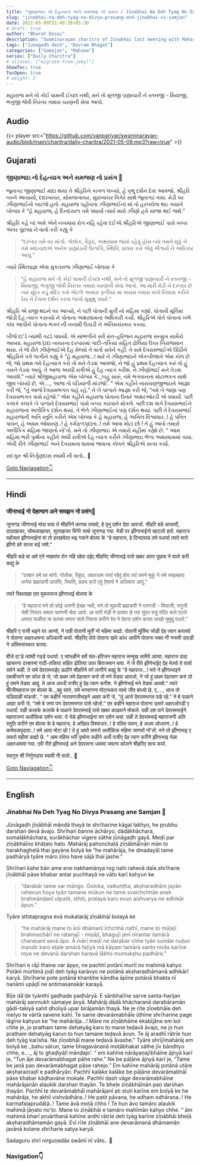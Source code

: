 ```yaml
---
title: "જીણાભાઇ નો દેહત્યાગ અને સમજણ નો પ્રસંગ / Jinabhai Na Deh Tyag No Divya Prasang ane Samjan"
slug: "jinabhai-na-deh-tyag-no-divya-prasang-and-jinabhai-ni-samjan"
date: 2021-05-09T21:49:36+05:30
# draft: true
author: "Bharat Desai"
description: "Swaminarayan charitra of Jinabhai last meeting with Maharaj and Wisdom of Jinabhai"
tags: ["Junagadh desh", "Devram Bhagat"]
categories: ["Samajan", "Mahima"]
series: ["Daily Charitra"]
# aliases: ["migrate-from-jekyl"]
ShowToc: true
TocOpen: true
# weight: 2
---
```


<!-- this Content Here will shown id listing page till "more" tag -->
મહારાજ મને તો કોઈ ધામની ઈચ્છા નથી, મને તો મૂળજી બ્રહ્મચારી ને રતનજી - મિયાજી, ભગુજી જેવી નિરંતર તમારા ચરણની સેવા આપો.
<!--more-->

<!-- start Remove this if audio not available -->
## Audio
{{< player src="https://github.com/vanpariyar/swaminarayan-audio/blob/main/charitra/daily-charitra/2021-05-09.mp3?raw=true" >}}
<!-- End Audio -->

## Gujarati
### જીણાભાઇ નો દેહત્યાગ અને સમજણ નો પ્રસંગ :tada:

જૂનાગઢ જીણાભાઈ માંદા થયા તે શ્રીહરિને કાગળ લખ્યો, હે પૃભુ દર્શન દેવા આવજો. શ્રીહરિ બન્ને આચાર્યો, દાદાખાચર, સોમલાખાચર, સુરાખાચર વિગેરે સાથે જૂનાગઢ ગયા. મેડી પર ઝીણાભાઈનો ખાટલો હતો. મહારાજ પહોંચતા ઝીણાભાઈનાં માં તો હરખઘેલા થઇ ગયાને બોલ્યા કે “હે મહારાજ, હે દિનદયાળ તમે પધાર્યા ત્યારે મારો ઝીણો હવે સાજા થઈ જશે.”

શ્રીહરિ કહે બાં અમે એને નખમાંય રોગ નહિ રહેવા દઈએ.શ્રીહરિએ જીણાભાઈ પાસે ખબર અંતર પુછયા ને વાતો કરી કહ્યું કે 

> “દરબાર તમે વર માંગો. ગોલોક, વૈકુંઠ, અક્ષરધામ જયાં રહેવું હોય ત્યાં તમને મૂકું ને તમે સ્વઇચ્છાએ અનેક બ્રહ્માંડની ઉત્પત્તિ, સ્થિતિ, પ્રલય કરો એવું ઐશ્વર્ય ને અધિકાર આપું.” 

ત્યારે સ્થિતપ્રજ્ઞ એવા મુકતરાજ ઝીણાભાઈ બોલયા કે 

> “હે મહારાજ મને તો કોઈ ધામની ઈચ્છા નથી, મને તો મૂળજી બ્રહ્મચારી ને રતનજી - મિયાજી, ભગુજી જેવી નિરંતર તમારા ચરણની સેવા આપો. આ મારી મેડી ને દરબાર છે ત્યાં સુંદર રુડું મંદિર કરો એટલે અમારા ફળીયા મા કાયમ તમારા સંતો નિવાસ કરીને રેય ને દેવના દર્શન કરવા લાખો મુમુક્ષુ પધારે.”

શ્રીહરિ એ રાજી થઇને વર આપ્યો, ને પછી પોતાની મુર્તી નો મહિમા કહ્યો. પોતાની મૂર્તિમા જોડી દેહ ત્યાગ કરાવ્યો ને પોતાના અક્ષરધામના અધિકારી કર્યા. શ્રીહરિએ પોતે પોતાના ખંભે કાંધ આપીને પોતાના ભક્ત ની નનામી ઉપાડી ને અંતિમસંસ્કાર કરયા.

બીજે દા'ડે ત્યાંથી ગઢડે પધાર્યા. એ સાંભળીને સર્વે સંત-હરિજન મહારાજ સન્મુખ સામૈયે આવ્યા.
મહારાજ દાદા ખાચરના દરબારમાં ગાદી-તકિયા સહિત ઢોલિયા ઉપર બિરાજમાન થયા. ને જે રીતે ઝીણેભાઈએ દેહ મેલ્યો તે વાર્તા સવેને કહી. તે સમે દેવરામભાઈએ ઊઠીને શ્રીહરિને પગે લાગીને કહ્યું કે “હે મહારાજ...! મારે ને ઝીણાભાઇને એકબીજાને એમ કોલ છે જે, જો પ્રથમ તમે દેહત્યાગ કરો તો મને તેડવા આવજો, ને જો હું પ્રથમ દેહત્યાગ કરું તો હું તમને તેડવા આવું. તે આજ અરધી રાત્રીએ હું દેહ ત્યાગ કરીશ. ને ઝીણોભાઈ મને તેડવા આવશે.” ત્યારે શ્રીજીમહારાજ એમ બોલ્યા કે..,બહુ સારું, તમે ભગવાનના મોટાભકત સાથે જીવ બાંધ્યો છે, એ...., આજ તો ઘડિયાળી માંડજો'. ” એમ કહીને નારાયણજીભાઇને આજ્ઞા કરી જે, “તું આજે દેવરામભગત પાહે રહે.” ને બે પાળાને આજ્ઞા કરી જે, “તમે બે જણા પણ દેવરામભગત પાસે રહેજો.” એમ કહીને મહારાજ પોતાના ઉતારે અક્ષરઓરડી એ પધાર્યાં. પછી કલાકે કલાકે બે પાળાને દેવરામભાઈ પાસે ખબર કાઢવાને મોકલે. પછી દશ વાગે દેવરામભાઈને મહારાજનાં અલૌકિક દર્શન થયાં. તે ભેળે ઝીણાભાઈનાં પણ દર્શન થયાં. પછી તે દેવરામભાઈ મહારાજની અતિ સ્તુતિ કરીને એમ બોલ્યા કે હે મહારાજ, હે અખિલ વિશ્વાધાર..! હે પતિત પાવન, હે અધમ ઓધારણ..! હે કર્મફળપૃદાતા..! તમે આવા મોટા છો ! તે હું આવો તમારો અલૌકિક મહિમા જાણતો નો'તો. મને તો ઝીણાભાઇ એ તમારો મહીમાં કહ્યો છે. “ આમ મહિમા ભરી પૃાર્થના કહીને અર્ધી રાત્રીએ દેહ ત્યાગ કરીને ઝીણાભાઇ ભેળા અક્ષરધામમાં ગયા. એવી રીતે ઝીણાભાઈ અને દેવરામના ધામમાં જવાના કોલને શ્રીહરિએ સત્ય કર્યા.

સદગુરુ શ્રી નિર્ગુણદાસ સ્વામી ની વાતો..
:pray:

[Goto Naviagation:point_down: ](#navigation)

----
## Hindi
### जीनाभाई नो देहत्याग अने समझन नो प्रसंग:tada:

जूनागढ जीणाभाई मांदा थया ते श्रीहरिने कागळ लख्यो, हे पृभु दर्शन देवा आवजो. श्रीहरि बन्ने आचार्यो, दादाखाचर, सोमलाखाचर, सुराखाचर विगेरे साथे जूनागढ गया. मेडी पर झीणाभाईनो खाटलो हतो. महाराज पहोंचता झीणाभाईनां मां तो हरखघेला थइ गयाने बोल्या के “हे महाराज, हे दिनदयाळ तमे पधार्या त्यारे मारो झीणो हवे साजा थई जशे.”

श्रीहरि कहे बां अमे एने नखमांय रोग नहि रहेवा दईए.श्रीहरिए जीणाभाई पासे खबर अंतर पुछया ने वातो करी कह्युं के 

> “दरबार तमे वर मांगो. गोलोक, वैकुंठ, अक्षरधाम जयां रहेवुं होय त्यां तमने मूकुं ने तमे स्वइच्छाए अनेक ब्रह्मांडनी उत्पत्ति, स्थिति, प्रलय करो एवुं ऐश्वर्य ने अधिकार आपुं.” 

त्यारे स्थितप्रज्ञ एवा मुकतराज झीणाभाई बोलया के 

> “हे महाराज मने तो कोई धामनी ईच्छा नथी, मने तो मूळजी ब्रह्मचारी ने रतनजी - मियाजी, भगुजी जेवी निरंतर तमारा चरणनी सेवा आपो. आ मारी मेडी ने दरबार छे त्यां सुंदर रुडुं मंदिर करो एटले अमारा फळीया मा कायम तमारा संतो निवास करीने रेय ने देवना दर्शन करवा लाखो मुमुक्षु पधारे.”

श्रीहरि ए राजी थइने वर आप्यो, ने पछी पोतानी मुर्ती नो महिमा कह्यो. पोतानी मूर्तिमा जोडी देह त्याग कराव्यो ने पोताना अक्षरधामना अधिकारी कर्या. श्रीहरिए पोते पोताना खंभे कांध आपीने पोताना भक्त नी ननामी उपाडी ने अंतिमसंस्कार करया.

बीजे दा'डे त्यांथी गढडे पधार्या. ए सांभळीने सर्वे संत-हरिजन महाराज सन्मुख सामैये आव्या.
महाराज दादा खाचरना दरबारमां गादी-तकिया सहित ढोलिया उपर बिराजमान थया. ने जे रीते झीणेभाईए देह मेल्यो ते वार्ता सवेने कही. ते समे देवरामभाईए ऊठीने श्रीहरिने पगे लागीने कह्युं के “हे महाराज...! मारे ने झीणाभाइने एकबीजाने एम कोल छे जे, जो प्रथम तमे देहत्याग करो तो मने तेडवा आवजो, ने जो हुं प्रथम देहत्याग करुं तो हुं तमने तेडवा आवुं. ते आज अरधी रात्रीए हुं देह त्याग करीश. ने झीणोभाई मने तेडवा आवशे.” त्यारे श्रीजीमहाराज एम बोल्या के..,बहु सारुं, तमे भगवानना मोटाभकत साथे जीव बांध्यो छे, ए...., आज तो घडियाळी मांडजो'. ” एम कहीने नारायणजीभाइने आज्ञा करी जे, “तुं आजे देवरामभगत पाहे रहे.” ने बे पाळाने आज्ञा करी जे, “तमे बे जणा पण देवरामभगत पासे रहेजो.” एम कहीने महाराज पोताना उतारे अक्षरओरडी ए पधार्यां. पछी कलाके कलाके बे पाळाने देवरामभाई पासे खबर काढवाने मोकले. पछी दश वागे देवरामभाईने महाराजनां अलौकिक दर्शन थयां. ते भेळे झीणाभाईनां पण दर्शन थयां. पछी ते देवरामभाई महाराजनी अति स्तुति करीने एम बोल्या के हे महाराज, हे अखिल विश्वाधार..! हे पतित पावन, हे अधम ओधारण..! हे कर्मफळपृदाता..! तमे आवा मोटा छो ! ते हुं आवो तमारो अलौकिक महिमा जाणतो नो'तो. मने तो झीणाभाइ ए तमारो महीमां कह्यो छे. “ आम महिमा भरी पृार्थना कहीने अर्धी रात्रीए देह त्याग करीने झीणाभाइ भेळा अक्षरधाममां गया. एवी रीते झीणाभाई अने देवरामना धाममां जवाना कोलने श्रीहरिए सत्य कर्या.

सदगुरु श्री निर्गुणदास स्वामी नी वातो..
:pray:


[Goto Naviagation:point_down: ](#navigation)

----
## English
### Jinabhai Na Deh Tyag No Divya Prasang ane Samjan :tada:

Jūnāgaḍh jīṇābhāī māndā thayā te shrīharine kāgaḷ lakhyo, he pṛubhu darshan devā āvajo. Shrīhari banne āchāryo, dādākhāchara, somalākhāchara, surākhāchar vigere sāthe jūnāgaḍh gayā. Meḍī par zīṇābhāīno khāṭalo hato. Mahārāj pahonchatā zīṇābhāīnān mān to harakhaghelā thai gayāne bolyā ke “he mahārāja, he dinadayāḷ tame padhāryā tyāre māro zīṇo have sājā thaī jashe.”

Shrīhari kahe bān ame ene nakhamānya rog nahi rahevā daīe.shrīharie jīṇābhāī pāse khabar antar puchhayā ne vāto karī kahyun ke 

> “darabār tame var māngo. Goloka, vaikunṭha, akṣharadhām jayān rahevun hoya tyān tamane mūkun ne tame svaichchhāe anek brahmānḍanī utpatti, sthiti, pralaya karo evun aishvarya ne adhikār āpun.” 

Tyāre sthitapragna evā mukatarāj zīṇābhāī bolayā ke 

> “he mahārāj mane to koī dhāmanī īchchhā nathī, mane to mūḷajī brahmachārī ne ratanajī - miyājī, bhagujī jevī nirantar tamārā charaṇanī sevā āpo. Ā mārī meḍī ne darabār chhe tyān sundar ruḍun mandir karo eṭale amārā faḷīyā mā kāyam tamārā santo nivās karīne reya ne devanā darshan karavā lākho mumukṣhu padhāre.”

Shrīhari e rājī thaine var āpyo, ne pachhī potānī murtī no mahimā kahyo. Potānī mūrtimā joḍī deh tyāg karāvyo ne potānā akṣharadhāmanā adhikārī karyā. Shrīharie pote potānā khanbhe kāndha āpīne potānā bhakta nī nanāmī upāḍī ne antimasanskār karayā.

Bīje dā'ḍe tyānthī gaḍhaḍe padhāryā. E sānbhaḷīne sarve santa-harijan mahārāj sanmukh sāmaiye āvyā. Mahārāj dādā khācharanā darabāramān gādī-takiyā sahit ḍholiyā upar birājamān thayā. Ne je rīte zīṇebhāīe deh melyo te vārtā savene kahī. Te same devarāmabhāīe ūṭhīne shrīharine page lāgīne kahyun ke “he mahārāja...! Māre ne zīṇābhāine ekabījāne em kol chhe je, jo pratham tame dehatyāg karo to mane teḍavā āvajo, ne jo hun pratham dehatyāg karun to hun tamane teḍavā āvun. Te āj aradhī rātrīe hun deh tyāg karīsha. Ne zīṇobhāī mane teḍavā āvashe.” Tyāre shrījīmahārāj em bolyā ke..,bahu sārun, tame bhagavānanā moṭābhakat sāthe jīv bāndhyo chhe, e...., āj to ghaḍiyāḷī mānḍajo'. ” em kahīne nārāyaṇajībhāine ājnyā karī je, “Tun āje devarāmabhagat pāhe rahe.” Ne be pāḷāne ājnyā karī je, “Tame be jaṇā paṇ devarāmabhagat pāse rahejo.” Em kahīne mahārāj potānā utāre akṣharaoraḍī e padhāryān. Pachhī kalāke kalāke be pāḷāne devarāmabhāī pāse khabar kāḍhavāne mokale. Pachhī dash vāge devarāmabhāīne mahārājanān alaukik darshan thayān. Te bheḷe zīṇābhāīnān paṇ darshan thayān. Pachhī te devarāmabhāī mahārājanī ati stuti karīne em bolyā ke he mahārāja, he akhil vishvādhāra..! He patit pāvana, he adham odhāraṇa..! He karmafaḷapṛudātā..! Tame āvā moṭā chho ! Te hun āvo tamāro alaukik mahimā jāṇato no'to. Mane to zīṇābhāi e tamāro mahīmān kahyo chhe. “ ām mahimā bharī pṛuārthanā kahīne ardhī rātrīe deh tyāg karīne zīṇābhāi bheḷā akṣharadhāmamān gayā. Evī rīte zīṇābhāī ane devarāmanā dhāmamān javānā kolane shrīharie satya karyā.

Sadaguru shrī nirguṇadās swāmī nī vāto..
:pray:


### Navigation:point_down:
